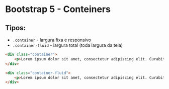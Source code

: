 # Bootstrap 5 - Conteiners

##  Tipos:
   
- ``` .container ``` - largura fixa e responsivo
- ``` .container-fluid ``` - largura total (toda largura da tela)

~~~html
<div class="container">
    <p>Lorem ipsum dolor sit amet, consectetur adipiscing elit. Curabitur in malesuada erat, vitae aliquet nisi. Donec iaculis ante vitae ante.</p>
</div>

<div class="container-fluid">
    <p>Lorem ipsum dolor sit amet, consectetur adipiscing elit. Curabitur in malesuada erat, vitae aliquet nisi. Donec iaculis ante vitae ante.</p>
</div>
~~~